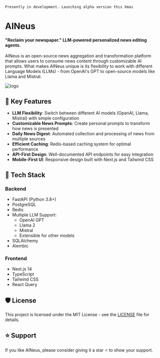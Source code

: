 `Presently in development. Launching alpha version this Xmas`

# AINeus

#### "Reclaim your newspaper." LLM-powered personalized news editing agents.

AINeus is an open-source news aggregation and transformation platform that allows users to consume news content through customizable AI prompts. What makes AINeus unique is its flexibility to work with different Language Models (LLMs) - from OpenAI's GPT to open-source models like Llama and Mistral.

![logo](https://github.com/user-attachments/assets/5b350e65-6f5f-48d2-a444-43b74036b16b)



## 🌟 Key Features

- **LLM Flexibility**: Switch between different AI models (OpenAI, Llama, Mistral) with simple configuration
- **Customizable News Prompts**: Create personal prompts to transform how news is presented
- **Daily News Digest**: Automated collection and processing of news from multiple sources
- **Efficient Caching**: Redis-based caching system for optimal performance
- **API-First Design**: Well-documented API endpoints for easy integration
- **Mobile-First UI**: Responsive design built with Next.js and Tailwind CSS

## 🚀 Tech Stack

### Backend
- FastAPI (Python 3.8+)
- PostgreSQL
- Redis
- Multiple LLM Support:
  - OpenAI GPT
  - Llama 2
  - Mistral
  - Extensible for other models
- SQLAlchemy
- Alembic

### Frontend
- Next.js 14
- TypeScript
- Tailwind CSS
- React Query

## 🛡️ License

This project is licensed under the MIT License - see the [LICENSE](LICENSE) file for details.

## ⭐ Support

If you like AINeus, please consider giving it a star ⭐ to show your support.
